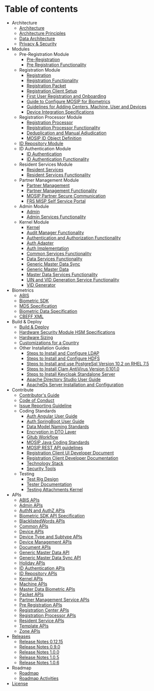 # Table of contents

* Architecture
	* [Architecture](Architecture.md)
	* [Architecture Principles](Architecture-Principles.md)
	* [Data Architecture](Data-Architecture.md)
	* [Privacy & Security](Privacy-and-Security.md)	
* Modules
	* Pre-Registration Module	
		* [Pre-Registration](Pre-Registration.md)
		* [Pre Registration Functionality](Pre-Registration-Functionality.md)
	* Registration Module
		* [Registration](Registration-Client.md)
		* [Registration Functionality](Registration-Functionality.md)
		* [Registration Packet](Registration-Packet.md)
		* [Registration Client Setup](Registration-Client-Setup.md)
		* [First User Registration and Onboarding](First-User-Registration-and-Onboarding.md)
		* [Guide to Configure MOSIP for Biometrics](Guide-to-Configure-MOSIP-for-Biometrics.md)
		* [Guidelines for Adding Centers, Machine, User and Devices](Guidelines-for-Adding-Centers,-Machine,-User-and-Devices.md)
		* [Device Integration Specifications](Device-Integration-Specifications.md)  
	* Registration Processor Module	
		* [Registration Processor](Registration-Processor.md)
		* [Registration Processor Functionality](Registration-Processor-Functionality.md)
		* [Deduplication and Manual Adjudication](Deduplication-and-Manual-Adjudication.md)
		* [MOSIP ID Object Definition](MOSIP-ID-Object-Definition.md)
	* [ID Repository Module](ID-Repository.md)
	* ID Authentication	Module
		* [ID Authentication](ID-Authentication.md)
		* [ID Authentication Functionality](ID-Authentication-Functionality.md)
	* Resident Services	Module
		* [Resident Services](Resident-Services.md)
		* [Resident Services Functionality](Resident-Services-Functionality.md)
	* Partner Management Module
		* [Partner Management](Partner-Management.md)
		* [Partner Management Functionality](Partner-Management-Functionality.md)
		* [MOSIP Partner Secure Communication](MOSIP-Partner-Secure-Communication.md)
		* [FRS MISP Self Service Portal](FRS-MISP-Self-Service-Portal.md) 
	* Admin Module
		* [Admin](Admin.md)
		* [Admin Services Functionality](Admin-Services-Functionality.md)
	* Kernel Module
		* [Kernel](Kernel.md)
		* [Audit Manager Functionality](Audit-Manager-Functionality.md)
		* [Authentication and Authorization Functionality](Authentication-and-Authorization-Functionality.md)
		* [Auth Adapter](Auth-Adapter.md)
		* [Auth Implementation](Auth-Implementation.md)  	
		* [Common Services Functionality](Common-Services-Functionality.md)
		* [Data Services Functionality](Data-Services-Functionality.md)
		* [Generic Master Data Sync](Generic-Master-Data-Sync.md)
		* [Generic Master Data](Generic-Master-Data.md)
		* [Master Data Services Functionality](Master-Data-Services-Functionality.md)
		* [UIN and VID Generation Service Functionality](UIN-and-VID-Generation-Service-Functionality.md)
		* [VID Generator](VID-Generator.md)
* Biometrics 
	* [ABIS](Automated-Biometric-Identification-System-ABIS.md)
	* [Biometric SDK](Biometric-SDK.md)
	* [MDS Specification](MOSIP-Device-Service-Specification.md)
	* [Biometric Data Specification](Biometric-Data-Specification.md)
    * [CBEFF XML](CBEFF-XML.md)
* Build & Deploy
	* [Build & Deploy](Build-and-Deploy.md)
	* [Hardware Security Module HSM Specifications](Hardware-Security-Module-HSM-Specifications.md)
	* [Hardware Sizing](Hardware-Sizing.md)
	* [Customizations for a Country](Customisations-for-a-Country.md)
	* Other Installation Guides
		* [Steps to Install and Configure LDAP](Steps-to-Install-and-Configure-LDAP.md)
		* [Steps to Install and Configure HDFS](Steps-to-Install-and-Configure-HDFS.md)
		* [Steps to Install and use PostgreSql Version 10.2 on RHEL 7.5](Steps-to-Install-and-use-PostgreSql-Version-10.2-on-RHEL-7.5.md)
		* [Steps to Install Clam AntiVirus Version 0.101.0](Steps-to-Install-Clam-AntiVirus-Version-0.101.0.md)
		* [Steps to Install Keycloak Standalone Server](Steps-to-Install-Keycloak-Standalone-Server.md)
		* [Apache Directory Studio User Guide](Apache-Directory-Studio-User-Guide.md)
		* [ApacheDs Server Installation and Configuration](ApacheDs-Server-Installation-and-Configuration.md)
* Contribute
	* [Contributor's Guide](Contributor-Guide.md)
	* [Code of Conduct](Code-of-Conduct.md)
	* [Issue Reporting Guideline](Issue-Reporting-Guideline.md)
	* Coding Standards
		* [Auth Angular User Guide](Auth-Angular-User-Guide.md)
		* [Auth SpringBoot User Guide](Auth-SpringBoot-User-Guide.md)
		* [Data Model Naming Standards](Data-Model-Naming-Standards.md)
		* [Encryption in DTO Layer](Encryption-in-DTO-Layer.md)
		* [Gitub Workflow](Github-Workflow.md)
		* [MOSIP Java Coding Standards](MOSIP-Java-Coding-Standards.md)
		* [MOSIP REST API guidelines](MOSIP-REST-API-guidelines.md)
		* [Registration Client UI Developer Document](Registration-Client-UI-Developer-Document.md)
		* [Registration Client Developer Documentation](Registration-Client-Developer-Documentation.md)
		* [Technology Stack](Technology-Stack.md)
		* [Security Tools](Security-Tools.md)
	* Testing
		* [Test Rig Design](Test-Rig-Design.md)
		* [Tester Documentation](Tester-Documentation.md)
		* [Testing Attachments   Kernel](Testing-Attachments---Kernel.md)
* APIs
	* [ABIS APIs](ABIS-APIs.md)
	* [Admin APIs](Admin-APIs.md)
	* [AuthN and AuthZ APIs](AuthN-and-AuthZ-APIs.md)
	* [Biometric SDK API Specification](Biometric-SDK-API-Specification.md)
	* [BlacklistedWords APIs](BlacklistedWords-APIs.md)
	* [Common APIs](Common-APIs.md)
	* [Device APIs](Device-APIs.md)
	* [Device Type and Subtype APIs](Device-Type-and-Subtype-APIs.md)
	* [Device Management APIs](Device-Management-APIs.md)
	* [Document APIs](Document-APIs.md)
    * [Generic Master Data API](Generic-Master-Data-API.md)
    * [Generic Master Data Sync API](Generic-Master-Data-Sync-API.md)
	* [Holiday APIs](Holiday-APIs.md)
	* [ID Authentication APIs](ID-Authentication-APIs.md)
	* [ID Repository APIs](ID-Repository-APIs.md)
	* [Kernel APIs](Kernel-APIs.md)
	* [Machine APIs](Machine-APIs.md)
	* [Master Data Biometric APIs](Master-Data-Biometric-APIs.md)
	* [Packet APIs](Packet-APIs.md)
	* [Partner Management Service APIs](Partner-Management-Service-APIs.md)
	* [Pre Registration APIs](Pre-Registration-APIs.md)
	* [Registration Center APIs](Registration-Center-APIs.md)
	* [Registration Processor APIs](Registration-Processor-APIs.md)
	* [Resident Service APIs](Resident-Service-APIs.md)
	* [Template APIs](Template-APIs.md)
	* [Zone APIs](Zone-APIs.md)
* [Releases](MOSIP-Releases.md)
	* [Release Notes 0.12.15](Release-Notes-0.12.15.md)
    * [Release Notes 0.9.0](Release-Notes-0.9.0.md)
    * [Release Notes 1.0.0](Release-Notes-1.0.0.md)
    * [Release Notes 1.0.5](Release-Notes-1.0.5.md)
    * [Release Notes 1.0.6](Release-Notes-1.0.6.md)
* Roadmap
	* [Roadmap](Roadmap.md)
	* [Roadmap Activities](Roadmap-Activities.md)
* [License](License.md)